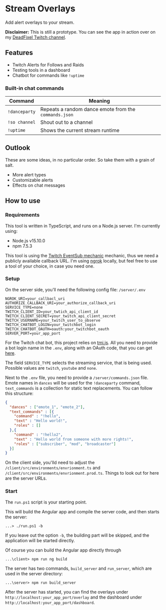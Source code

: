 # Stream Overlays
Add alert overlays to your stream.

**Disclaimer:** This is still a prototype. You can see the app in action over on my [DeadFixel Twitch channel](https://www.twitch.tv/deadfixel).

## Features
* Twitch Alerts for Follows and Raids
* Testing tools in a dashboard
* Chatbot for commands like ```!uptime```

### Built-in chat commands
| Command           | Meaning                                                   |
| ----------------- | --------------------------------------------------------- |
| ```!danceparty``` | Repeats a random dance emote from the ```commands.json``` |
| ```!so channel``` | Shout out to a channel                                    |
| ```!uptime```     | Shows the current stream runtime                          |

## Outlook
These are some ideas, in no particular order. So take them with a grain of salt.
* More alert types
* Customizable alerts
* Effects on chat messages

## How to use

### Requirements
This tool is written in TypeScript, and runs on a Node.js server. I'm currently using:
* Node.js v15.10.0
* npm 7.5.3

This tool is using the [Twitch EventSub mechanic](https://dev.twitch.tv/docs/eventsub) mechanic, thus we need a publicly available callback URL. I'm using [ngrok](https://ngrok.com/) locally, but feel free to use a tool of your choice, in case you need one.

### Setup
On the server side, you'll need the following config file: ```/server/.env```
```
NGROK_URI=your_callbacl_uri
AUTHORIZE_CALLBACK_URI=your_authorize_callback_uri
SERVICE_TYPE=none
TWITCH_CLIENT_ID=your_twtich_api_client_id
TWITCH_CLIENT_SECRET=your_twitch_api_client_secret
TWITCH_USERNAME=your_twitch_user_to_observe
TWITCH_CHATBOT_LOGIN=your_twitchbot_login
TWITCH_CHATBOT_OAUTH=oauth:your_twitchbot_oauth
SERVER_PORT=your_app_port
```

For the Twitch chat bot, this project relies on [tmi.js](https://github.com/tmijs/tmi.js). All you need to provide a bot login name in the ```.env```, along with an OAuth code, that you can get [here](https://twitchapps.com/tmi/).

The field `SERVICE_TYPE` selects the streaming service, that is being used. Possible values are `twitch`, `youtube` and `none`.

Next to the ```.env``` file, you need to provide a ```/server/commands.json``` file. Emote names in ```dances``` will be used for the ```!danceparty``` command, ```text_commands``` is a collection for static text replacements. You can follow this structure:
```json
{
  "dances" : ["emote_1", "emote_2"],
  "text_commands" : [{
    "command" : "!hello",
    "text" : "Hello world!",
    "roles" : []
  },{
    "command" : "!hello2",
    "text" : "Hello world from someone with more rights!",
    "roles" : ["subscriber", "mod", "broadcaster"]
  }]
}
```

On the client side, you'lld need to adjust the ```/client/src/environments/envrionment.ts``` and ```/client/src/environments/envrionment.prod.ts```. Things to look out for here are the server URLs.

### Start
The ```run.ps1``` script is your starting point.

This will build the Angular app and compile the server code, and then starts the server:
```
...> ./run.ps1 -b
```

If you leave out the option ```-b```, the building part will be skipped, and the application will be started directly.

Of course you can build the Angular app directly through
```
...\client> npm run ng build
```

The server has two commands, ```build_server``` and ```run_server```, which are used in the server directory:
```
...\server> npm run build_server
```

After the server has started, you can find the overlays under ```http://localhost:your_app_port/overlay``` and the dashboard under ```http://localhost:your_app_port/dashboard```.